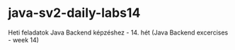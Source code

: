 # java-sv2-daily-labs14
Heti feladatok Java Backend képzéshez - 14. hét (Java Backend excercises - week 14)
